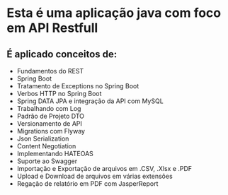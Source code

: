 # Esta é uma aplicação java com foco em API Restfull 
## É aplicado conceitos de:
- Fundamentos do REST
- Spring Boot 
- Tratamento de Exceptions no Spring Boot
- Verbos HTTP no Spring Boot
- Spring DATA JPA e integração da API com MySQL
- Trabalhando com Log
- Padrão de Projeto DTO
- Versionamento de API
- Migrations com Flyway
- Json Serialization
- Content Negotiation
- Implementando HATEOAS
- Suporte ao Swagger
- Importação e Exportação de arquivos em .CSV, .Xlsx e .PDF
- Upload e Download de arquivos em várias extensões
- Regação de relatório em PDF com JasperReport
